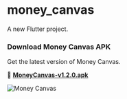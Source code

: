 # money_canvas

A new Flutter project.

### Download Money Canvas APK
Get the latest version of Money Canvas.

📱 **[MoneyCanvas-v1.2.0.apk](https://drive.google.com/file/d/1N88o4QxmcBWs4RprmOE9H8RwM9x7a-gS/view?usp=drive_link)**

![Money Canvas ](https://github.com/AmbrishTripathi6974/money_canvas/assets/121783685/c42083de-2d8b-4f03-9b37-bb4c7b27db61)
